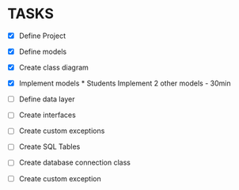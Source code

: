 # TASKS 

- [x] Define Project
- [x] Define models
- [x] Create class diagram
- [X] Implement models * Students Implement 2 other models - 30min

- [ ] Define data layer
- [ ] Create interfaces
- [ ] Create custom exceptions

- [ ] Create SQL Tables
- [ ] Create database connection class
- [ ] Create custom exception